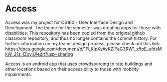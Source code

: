 # Access

Access was my project for CS160 - User Interface Design and Development. The theme for the semester was creating apps for those with disabilities. This repository has been copied from the original github classroom repository, and thus no longer contains the commit history. 
For further information on my teams design process, please check out this link: https://docs.google.com/document/d/1FLKIpXyAyKZlPaG3RW1_x5pE_ufdsMkW_21z_1ZcyiU/edit?usp=sharing

Access is an android app that uses crowdsourcing to rate buildings and other locations based on their accessibility to those with mobility impairments. 
